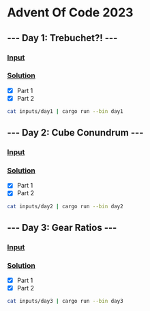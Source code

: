 # Advent Of Code 2023

## --- Day 1: Trebuchet?! ---

### [Input](./inputs/day1)

### [Solution](./src/day1.rs)

- [x] Part 1
- [x] Part 2

```bash
cat inputs/day1 | cargo run --bin day1
```

## --- Day 2: Cube Conundrum ---

### [Input](./inputs/day2)

### [Solution](./src/day2.rs)

- [x] Part 1
- [x] Part 2

```bash
cat inputs/day2 | cargo run --bin day2
```

## --- Day 3: Gear Ratios ---

### [Input](./inputs/day3)

### [Solution](./src/day3.rs)

- [x] Part 1
- [x] Part 2

```bash
cat inputs/day3 | cargo run --bin day3
```
